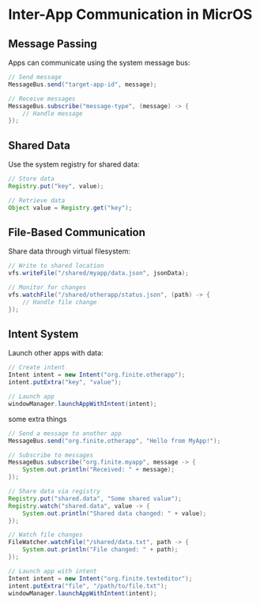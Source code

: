 # Inter-App Communication in MicrOS

## Message Passing
Apps can communicate using the system message bus:

```java
// Send message
MessageBus.send("target-app-id", message);

// Receive messages
MessageBus.subscribe("message-type", (message) -> {
    // Handle message
});
```

## Shared Data
Use the system registry for shared data:

```java
// Store data
Registry.put("key", value);

// Retrieve data
Object value = Registry.get("key");
```

## File-Based Communication
Share data through virtual filesystem:

```java
// Write to shared location
vfs.writeFile("/shared/myapp/data.json", jsonData);

// Monitor for changes
vfs.watchFile("/shared/otherapp/status.json", (path) -> {
    // Handle file change
});
```

## Intent System
Launch other apps with data:

```java
// Create intent
Intent intent = new Intent("org.finite.otherapp");
intent.putExtra("key", "value");

// Launch app
windowManager.launchAppWithIntent(intent);
```



some extra things

```java
// Send a message to another app
MessageBus.send("org.finite.otherapp", "Hello from MyApp!");

// Subscribe to messages
MessageBus.subscribe("org.finite.myapp", message -> {
    System.out.println("Received: " + message);
});

// Share data via registry
Registry.put("shared.data", "Some shared value");
Registry.watch("shared.data", value -> {
    System.out.println("Shared data changed: " + value);
});

// Watch file changes
FileWatcher.watchFile("/shared/data.txt", path -> {
    System.out.println("File changed: " + path);
});

// Launch app with intent
Intent intent = new Intent("org.finite.texteditor");
intent.putExtra("file", "/path/to/file.txt");
windowManager.launchAppWithIntent(intent);
```